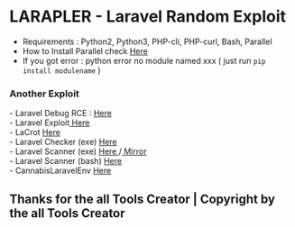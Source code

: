 # LARAPLER - Laravel Random Exploit 
- Requirements : Python2, Python3, PHP-cli, PHP-curl, Bash, Parallel<br>
- How to Install Parallel check <a href="https://github.com/im-hanzou/larapler/blob/main/parallel.md">Here</a><br>
- If you got error : python error no module named xxx ( just run ```pip install modulename``` )
<h3>Another Exploit</h3>
- Laravel Debug RCE : <a href="https://github.com/wibuheker/Laravel-RCE"> Here </a><br>
- Laravel Exploit<a href="https://github.com/im-hanzou/Laravel_Exploit"> Here </a><br>
- LaCrot <a href="https://github.com/im-hanzou/LaCrot"> Here </a><br>
- Laravel Checker (exe) <a href="https://github.com/im-hanzou/Laravel-Checker"> Here </a><br>
- Laravel Scanner (exe) <a href="https://github.com/im-hanzou/Laravel-Scanner"> Here </a>/<a href="https://github.com/im-hanzou/Laravel-Scanner-1"> Mirror </a><br>
- Laravel Scanner (bash) <a href="https://github.com/im-hanzou/LaravelScanner"> Here </a><br>
- CannabisLaravelEnv <a href="https://github.com/im-hanzou/CannabisLaravelenv"> Here </a><br>
<h2>Thanks for the all Tools Creator | Copyright by the all Tools Creator</h2>
